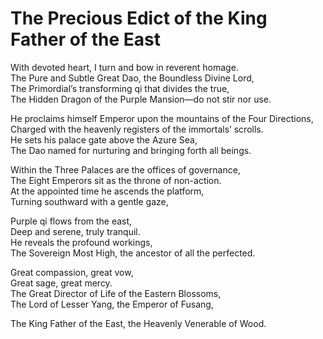 # The Precious Edict of the King Father of the East

With devoted heart, I turn and bow in reverent homage.  
The Pure and Subtle Great Dao, the Boundless Divine Lord,  
The Primordial’s transforming qi that divides the true,  
The Hidden Dragon of the Purple Mansion—do not stir nor use.  

He proclaims himself Emperor upon the mountains of the Four Directions,  
Charged with the heavenly registers of the immortals’ scrolls.  
He sets his palace gate above the Azure Sea,  
The Dao named for nurturing and bringing forth all beings.  

Within the Three Palaces are the offices of governance,  
The Eight Emperors sit as the throne of non-action.  
At the appointed time he ascends the platform,  
Turning southward with a gentle gaze,  

Purple qi flows from the east,  
Deep and serene, truly tranquil.  
He reveals the profound workings,  
The Sovereign Most High, the ancestor of all the perfected.  

Great compassion, great vow,  
Great sage, great mercy.  
The Great Director of Life of the Eastern Blossoms,  
The Lord of Lesser Yang, the Emperor of Fusang,  

The King Father of the East, the Heavenly Venerable of Wood.